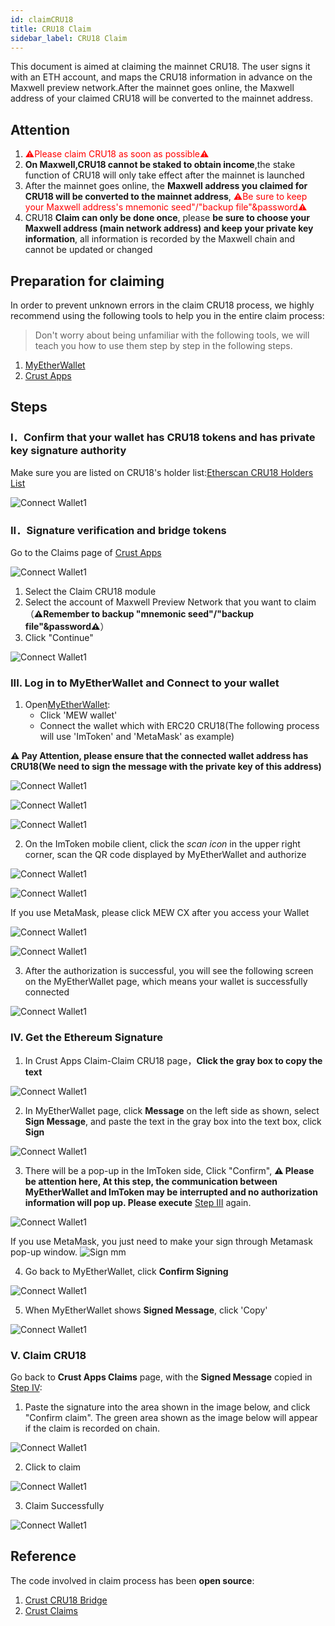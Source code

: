 ```yaml
---
id: claimCRU18
title: CRU18 Claim
sidebar_label: CRU18 Claim
---
```


This document is aimed at claiming the mainnet CRU18. The user signs it with an ETH account, and maps the CRU18 information in advance on the Maxwell preview network.After the mainnet goes online, the Maxwell address of your claimed CRU18 will be converted to the mainnet address.

## Attention

1. <font color='red'>⚠️Please claim CRU18 as soon as possible⚠️</font>
2. **On Maxwell,CRU18 cannot be staked to obtain income**,the stake function of CRU18 will only take effect after the mainnet is launched
3. After the mainnet goes online, the **Maxwell address you claimed for CRU18 will be converted to the mainnet address**, <font color='red'>⚠️Be sure to keep your Maxwell address's mnemonic seed"/"backup file"&password⚠️</font> 
4. CRU18 **Claim can only be done once**, please **be sure to choose your Maxwell address (main network address) and keep your private key information**, all information is recorded by the Maxwell chain and cannot be updated or changed

## Preparation for claiming

In order to prevent unknown errors in the claim CRU18 process, we highly recommend using the following tools to help you in the entire claim process:

> Don't worry about being unfamiliar with the following tools, we will teach you how to use them step by step in the following steps.

1. [MyEtherWallet](https://www.myetherwallet.com/interface/dashboard)
2. [Crust Apps](https://apps.crust.network/?rpc=wss%3A%2F%2Fapi-maxwell.crust.network#/explorer)

## Steps

### I．Confirm that your wallet has CRU18 tokens and has private key signature authority

Make sure you are listed on CRU18's holder list:[Etherscan CRU18 Holders List](https://etherscan.io/token/0x655ad6cc3cf6bdccab3fa286cb328f3bce9a3e38#balances)

![Connect Wallet1](assets/claimcru18/1checkcru18.jpg)

### II．Signature verification and bridge tokens

Go to the Claims page of [Crust Apps](https://apps.crust.network/?rpc=wss%3A%2F%2Fapi-maxwell.crust.network#/claims)

![Connect Wallet1](assets/claimcru18/2claimtokens.jpg)

1. Select the Claim CRU18 module
2. Select the account of Maxwell Preview Network that you want to claim（**⚠️Remember to backup "mnemonic seed"/"backup file"&password⚠️**）
3. Click "Continue"

![Connect Wallet1](assets/claimcru18/3claimtokens.jpg)

### III. Log in to MyEtherWallet and Connect to your wallet

1. Open[MyEtherWallet](https://www.myetherwallet.com/access-my-wallet):
    - Click 'MEW wallet'
    - Connect the wallet which with ERC20 CRU18(The following process will use 'ImToken' and 'MetaMask' as example)

**⚠️ Pay Attention, please ensure that the connected wallet address has CRU18(We need to sign the message with the private key of this address)**

![Connect Wallet1](assets/claimcru18/4myetherwallet.jpg)

![Connect Wallet1](assets/claimcru18/5myetherwallet.jpg)

![Connect Wallet1](assets/claimcru18/6myetherwallet.jpg)

2. On the ImToken mobile client, click the *scan icon* in the upper right corner, scan the QR code displayed by MyEtherWallet and authorize

![Connect Wallet1](assets/claimcru18/7mytokenscan.jpg)

![Connect Wallet1](assets/claimcru18/8confirmwallet.jpg)

If you use MetaMask, please click MEW CX after you access your Wallet

![Connect Wallet1](assets/claimcru18/metamask1.jpg)

![Connect Wallet1](assets/claimcru18/metamask2.jpg)

3. After the authorization is successful, you will see the following screen on the MyEtherWallet page, which means your wallet is successfully connected

![Connect Wallet1](assets/claimcru18/metamask3.jpg)

### IV. Get the Ethereum Signature

1. In Crust Apps Claim-Claim CRU18 page，**Click the gray box to copy the text**

![Connect Wallet1](assets/claimcru18/9copy.jpg)

2. In MyEtherWallet page, click **Message** on the left side as shown, select **Sign Message**, and paste the text in the gray box into the text box, click **Sign**

![Connect Wallet1](assets/claimcru18/10copysignmessage.jpg)

3. There will be a pop-up in the ImToken side, Click "Confirm", **⚠️ Please be attention here, At this step, the communication between MyEtherWallet and ImToken may be interrupted and no authorization information will pop up. Please execute** [Step III](#iii-log-in-to-myetherwallet-and-connect-to-your-wallet) again.

![Connect Wallet1](assets/claimcru18/11confirmsign.jpg)

If you use MetaMask, you just need to make your sign through Metamask pop-up window.
![Sign mm](https://crust-data.oss-cn-shanghai.aliyuncs.com/wiki/general/mm_sig.jpg)

4. Go back to MyEtherWallet, click **Confirm Signing**

![Connect Wallet1](assets/claimcru18/12confirmmessage.jpg)

5. When MyEtherWallet shows **Signed Message**, click 'Copy'

![Connect Wallet1](assets/claimcru18/13copysignedmessage.jpg)

### V. Claim CRU18

Go back to **Crust Apps Claims** page, with the **Signed Message** copied in [Step IV](#iv-get-the-ethereum-signature):

1. Paste the signature into the area shown in the image below, and click "Confirm claim". The green area shown as the image below will appear if the claim is recorded on chain.

![Connect Wallet1](assets/claimcru18/14claim.jpg)

2. Click to claim

![Connect Wallet1](assets/claimcru18/15submit.jpg)

3. Claim Successfully

![Connect Wallet1](assets/claimcru18/16checkdone.jpg)

## Reference 

The code involved in claim process has been **open source**:

1. [Crust CRU18 Bridge](https://github.com/decloudf/crust-bridge/tree/main/maxwell-cru18-pre-claim)
2. [Crust Claims](https://github.com/crustio/crust/tree/maxwell/cstrml/claims)

